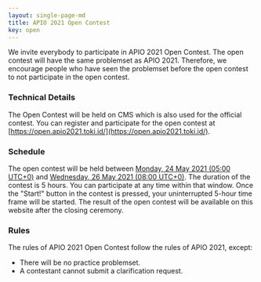 ```yaml
---
layout: single-page-md
title: APIO 2021 Open Contest
key: open
---
```


We invite everybody to participate in APIO 2021 Open Contest.
The open contest will have the same problemset as APIO 2021.
Therefore, we encourage people who have seen the problemset before the open contest to not participate in the open contest.

### Technical Details

The Open Contest will be held on CMS which is also used for the official contest.
You can register and participate for the open contest at [https://open.apio2021.toki.id/](https://open.apio2021.toki.id/).

### Schedule

The open contest will be held between [Monday, 24 May 2021 (05:00 UTC+0)](https://www.timeanddate.com/worldclock/fixedtime.html?iso=20210524T05&p1=1440) and [Wednesday, 26 May 2021 (08:00 UTC+0)](https://www.timeanddate.com/worldclock/fixedtime.html?iso=20210526T05&p1=1440).
The duration of the contest is 5 hours.
You can participate at any time within that window.
Once the "Start!" button in the contest is pressed, your uninterrupted 5-hour time frame will be started.
The result of the open contest will be available on this website after the closing ceremony.

### Rules

The rules of APIO 2021 Open Contest follow the rules of APIO 2021, except:

* There will be no practice problemset.
* A contestant cannot submit a clarification request.
